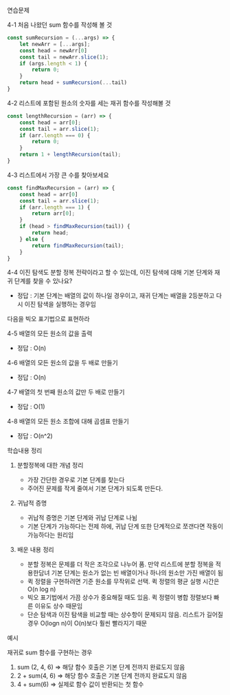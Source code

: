 연습문제

4-1 처음 나왔던 sum 함수를 작성해 볼 것 

```javascript
const sumRecursion = (...args) => {
    let newArr = [...args];
    const head = newArr[0]
    const tail = newArr.slice(1);
    if (args.length < 1) {
        return 0;
    }
    return head + sumRecursion(...tail)
}
```

4-2 리스트에 포함된 원소의 숫자를 세는 재귀 함수를 작성해볼 것 
```javascript
const lengthRecursion = (arr) => {
    const head = arr[0];
    const tail = arr.slice(1);
    if (arr.length === 0) {
        return 0;
    }
    return 1 + lengthRecursion(tail);
}
```

4-3 리스트에서 가장 큰 수를 찾아보세요
```javascript
const findMaxRecursion = (arr) => {
    const head = arr[0]
    const tail = arr.slice(1);
    if (arr.length === 1) {
        return arr[0];
    }
    if (head > findMaxRecursion(tail)) {
        return head;
    } else {
        return findMaxRecursion(tail);
    }
}
```

4-4 이진 탐색도 분할 정복 전략이라고 할 수 있는데, 이진 탐색에 대해 기본 단계와 재귀 단계를 찾을 수 있나요?
- 정답 : 기본 단계는 배열의 값이 하나일 경우이고, 재귀 단계는 배열을 2등분하고 다시 이진 탐색을 실행하는 경우임

다음을 빅오 표기법으로 표현하라

4-5 배열의 모든 원소의 값을 출력
- 정답 : O(n)

4-6 배열의 모든 원소의 값을 두 배로 만들기
- 정답 : O(n)

4-7 배열의 첫 번째 원소의 값만 두 배로 만들기
- 정답 : O(1)
  
4-8 배열의 모든 원소 조합에 대해 곱셈표 만들기
- 정답 : O(n^2)











학습내용 정리

1) 분할정복에 대한 개념 정리
   - 가장 간단한 경우로 기본 단계를 찾는다
   - 주어진 문제를 작게 줄여서 기본 단계가 되도록 만든다. 
2) 귀납적 증명
   - 귀납적 증명은 기본 단계와 귀납 단계로 나뉨
   - 기본 단계가 가능하다는 전제 하에, 귀납 단계 또한 단계적으로 쪼갠다면 작동이 가능하다는 원리임

3) 배운 내용 정리
   - 분할 정복은 문제를 더 작은 조각으로 나누어 품. 만약 리스트에 분할 정복을 적용한담녀 기본 단계는 원소가 없는 빈 배열이거나 하나의 원소만 가진 배열이 됨
   - 퀵 정렬을 구현하려면 기준 원소를 무작위로 선택. 퀵 정렬의 평균 실행 시간은 O(n log n)
   - 빅오 표기법에서 가끔 상수가 중요해질 때도 있음. 퀵 정렬이 병합 정렬보다 빠른 이유도 상수 때문임
   - 단순 탐색과 이진 탐색을 비교할 때는 상수항이 문제되지 않음. 리스트가 길어질 경우 O(logn n)이 O(n)보다 훨씬 빨라지기 때문




예시 

재귀로 sum 함수를 구현하는 경우
1) sum (2, 4, 6) => 해당 함수 호출은 기본 단계 전까지 완료도지 않음
2) 2 + sum(4, 6) => 해당 함수 호출은 기본 단계 전까지 완료도지 않음
3) 4 + sum(6) => 실제로 함수 값이 반환되는 첫 함수

